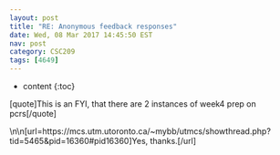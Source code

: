 ```yaml
---
layout: post
title: "RE: Anonymous feedback responses"
date: Wed, 08 Mar 2017 14:45:50 EST
nav: post
category: CSC209
tags: [4649]
---
```


* content
{:toc}

[quote]This is an FYI, that there are 2 instances of week4 prep on pcrs[/quote]
<!-- more -->
<p>\n\n[url=https://mcs.utm.utoronto.ca/~mybb/utmcs/showthread.php?tid=5465&pid=16360#pid16360]Yes, thanks.[/url]</p>
